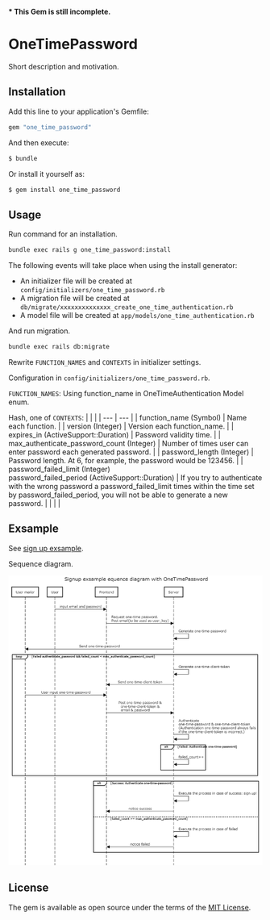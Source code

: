__* This Gem is still incomplete.__


# OneTimePassword

Short description and motivation.


## Installation
Add this line to your application's Gemfile:

```ruby
gem "one_time_password"
```

And then execute:
```bash
$ bundle
```

Or install it yourself as:
```bash
$ gem install one_time_password
```


## Usage

Run command for an installation.

```bash
bundle exec rails g one_time_password:install
```

The following events will take place when using the install generator:
- An initializer file will be created at `config/initializers/one_time_password.rb`
- A migration file will be created at `db/migrate/xxxxxxxxxxxxxx_create_one_time_authentication.rb`
- A model file will be created at `app/models/one_time_authentication.rb`

And run migration.

```bash
bundle exec rails db:migrate
```

Rewrite `FUNCTION_NAMES` and `CONTEXTS` in initializer settings.

Configuration in `config/initializers/one_time_password.rb`.

`FUNCTION_NAMES`: Using function_name in OneTimeAuthentication Model enum. 


Hash, one of `CONTEXTS`:
|     |     |
| --- | --- |
| function_name (Symbol)                         | Name each function. |
| version (Integer)                              | Version each function_name. |
| expires_in (ActiveSupport::Duration)           | Password validity time. |
| max_authenticate_password_count (Integer)      | Number of times user can enter password each generated password. |
| password_length (Integer)                      | Password length. At 6, for example, the password would be 123456. |
| password_failed_limit (Integer)<br>password_failed_period (ActiveSupport::Duration) | If you try to authenticate with the wrong password a password_failed_limit times within the time set by password_failed_period, you will not be able to generate a new password. |
|     |     |


## Exsample

See [sign up exsample](https://github.com/yosipy/one_time_password/blob/main/spec/dummy/app/controllers/test_users_controller.rb).

Sequence diagram.

![sequence diagram image](document/sequence_diagram/sequencediagram.png)


<!-- ## Contributing
Contribution directions go here. -->


## License
The gem is available as open source under the terms of the [MIT License](https://opensource.org/licenses/MIT).
